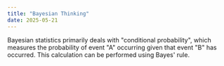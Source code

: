 ```yaml
---
title: "Bayesian Thinking"
date: 2025-05-21
---
```


Bayesian statistics primarily deals with "conditional probability", which measures the probability of event "A" occurring given that event "B" has occurred. This calculation can be performed using Bayes' rule.
